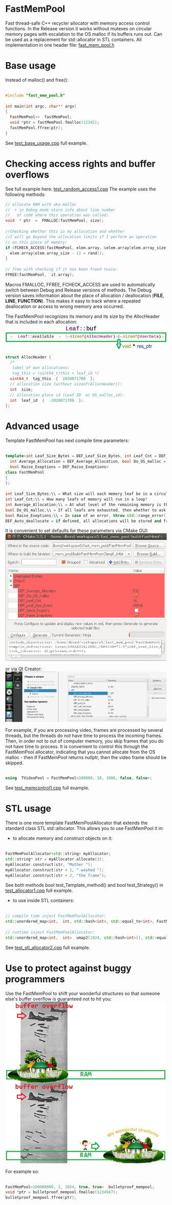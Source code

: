 # FastMemPool
Fast thread-safe C++ recycler allocator with memory access control functions.
In the Release version it works without mutexes on circular memory pages with escalation to the OS malloc  if its buffers runs out.
Can be used as a replacement for std::allocator<T>  in STL containers.
All implementation in one header file:
[fast_mem_pool.h](https://github.com/DimaBond174/FastMemPool/blob/master/include/fast_mem_pool.h)

# Base usage
Instead of malloc() and free():

```c++

#include "fast_mem_pool.h"

int main(int argc, char** argv)
{
  FastMemPool<>  fastMemPool;
  void *ptr = fastMemPool.fmalloc(12345);
  fastMemPool.ffree(ptr);
}

```
See [test_base_usage.cpp](https://github.com/DimaBond174/FastMemPool/blob/master/tests/test_exe/src/cases/test_base_usage.cpp) full example.

# Checking access rights and buffer overflows
See full example here: [test_random_access1.cpp](https://github.com/DimaBond174/FastMemPool/blob/master/tests/test_exe/src/cases/test_random_access1.cpp)
The example uses the following methods:

```c++
// allocate RAM with aka malloc
//  + in Debug mode store info about line number
//   of code where this operation was called:
void  * ptr  =  FMALLOC(fastMemPool, size);

//Checking whether this is my allocation and whether
//I will go beyond the allocation limits if I perform an operation
// on this piece of memory:
if (FCHECK_ACCESS(fastMemPool, elem.array, &elem.array[elem.array_size - 1], sizeof (int))) {
  elem.array[elem.array_size - 1] = rand();
}

// free with checking if it has been freed twice:
FFREE(fastMemPool,  it.array);

```

Macros FMALLOC, FFREE, FCHECK_ACCESS are used to automatically switch between Debug and Release versions of methods.
The Debug version saves information about the place of allocation / deallocation (__FILE__, __LINE__, __FUNCTION__).
This makes it easy to track where a repeated deallocation or access to wrong memory area occurred.

The FastMemPool recognizes its memory and its size by the AllocHeader that is included in each allocation:
![AllocHeader](allocheader.jpg)


```c++
struct AllocHeader {
  /*
   label of own allocations:
   tag_this = (uint64_t)this + leaf_id */
  uint64_t  tag_this  {  2020071700  };
  // allocation size (without sizeof(AllocHeader)):
  int  size;
  // allocation place id (Leaf ID  or OS_malloc_id):
  int  leaf_id  {  -2020071708  };
};
```

# Advanced usage
Template FastMemPool has next compile time parameters:

```c++

template<int Leaf_Size_Bytes = DEF_Leaf_Size_Bytes, int Leaf_Cnt = DEF_Leaf_Cnt,
  int Average_Allocation = DEF_Average_Allocation, bool Do_OS_malloc = DEF_Do_OS_malloc,
  bool Raise_Exeptions = DEF_Raise_Exeptions>
class FastMemPool
{
};

int Leaf_Size_Bytes;\\ = What size will each memory leaf be in a circular allocator?
int Leaf_Cnt;\\ = How many leafs of memory will run in a loop?
int Average_Allocation;\\ = At what level of the remaining memory is the leaf considered depleted and the current leaf is switched
bool Do_OS_malloc;\\ = If all leafs are exhausted, then whether to ask for memory from the OS malloc?
bool Raise_Exeptions;\\ = In case of an error, throw std::range_error() or do nothing silently
DEF_Auto_deallocate = if defined, all allocations will be stored and freed on FastMemPool destruction
```

It is convenient to set defaults for these parameters via CMake GUI:
![CMakeGUI](cmake.gui.jpg)

or via Qt Creator:
![QtCreator](qt.cmake.jpg)

For example, if you are processing video, frames are processed by several threads, but the threads do not have time to process the incoming frames.
Then, in order not to out of computer memory, you skip frames that you do not have time to process.
It is convenient to control this through the FastMemPool allocator, indicating that you cannot allocate from the OS malloc - then if FastMemPool returns nullptr, then the video frame should be skipped.
```c++

using  TVideoPool = FastMemPool<100000, 10, 1000, false, false>;

```
See [test_memcontrol1.cpp](https://github.com/DimaBond174/FastMemPool/blob/master/tests/test_exe/src/cases/test_memcontrol1.cpp) full example.

# STL usage
There is one more template FastMemPoolAllocator that extends the standard class STL std::allocator<T>.
This allows you to use FastMemPool it in:
- to allocate memory and construct objects on it:
```c++

FastMemPoolAllocator<std::string> myAllocator;
std::string* str = myAllocator.allocate(3);
myAllocator.construct(str, "Mother ");
myAllocator.construct(str + 1, " washed ");
myAllocator.construct(str + 2, "the frame");

```
See both methods bool test_Template_method() and bool test_Strategy() in [test_allocator1.cpp](https://github.com/DimaBond174/FastMemPool/blob/master/tests/test_exe/src/cases/test_allocator1.cpp) full example.

- to use inside STL containers:
```c++

// compile time inject FastMemPoolAllocator:
std::unordered_map<int,  int, std::hash<int>, std::equal_to<int>, FastMemPoolAllocator<std::pair<const int,  int>> >  umap1;

// runtime inject FastMemPoolAllocator:
std::unordered_map<int,  int>  umap2(1024, std::hash<int>(), std::equal_to<int>(),  FastMemPoolAllocator<std::pair<const int,  int>>());

```
See [test_stl_allocator2.cpp](https://github.com/DimaBond174/FastMemPool/blob/master/tests/test_exe/src/cases/test_stl_allocator2.cpp) full example.

# Use to protect against buggy programmers
Use the FastMemPool to shift your wonderful structures so that someone else's buffer overflow is guaranteed not to hit you:
![wonderful](wonderful.jpg)

For example so:
```c++

FastMemPool<100000000, 1, 1024, true, true>  bulletproof_mempool;
void *ptr = bulletproof_mempool.fmalloc(1234567);
bulletproof_mempool.ffree(ptr);

```
